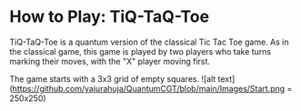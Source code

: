 # How to Play: TiQ-TaQ-Toe

TiQ-TaQ-Toe is a quantum version of the classical Tic Tac Toe game. As in the classical game, this game is played by two players who take turns marking their moves, with the "X" player moving first. 

The game starts with a 3x3 grid of empty squares. 
![alt text](https://github.com/yajurahuja/QuantumCGT/blob/main/Images/Start.png = 250x250)
